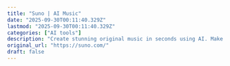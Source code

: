 ```yaml
---
title: "Suno | AI Music"
date: "2025-09-30T00:11:40.329Z"
lastmod: "2025-09-30T00:11:40.329Z"
categories: ["AI tools"]
description: "Create stunning original music in seconds using AI. Make your own masterpieces, share with friends, and discover music from artists worldwide."
original_url: "https://suno.com/"
draft: false
---
```

